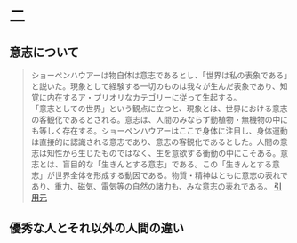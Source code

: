 # 二
## 意志について  
>ショーペンハウアーは物自体は意志であるとし、「世界は私の表象である」と説いた。現象として経験する一切のものは我々が生んだ表象であり、知覚に内在するア・プリオリなカテゴリーに従って生起する。  
>「意志としての世界」という観点に立つと、現象とは、世界における意志の客観化であるとされる。意志は、人間のみならず動植物・無機物の中にも等しく存在する。ショーペンハウアーはここで身体に注目し、身体運動は直接的に認識される意志であり、意志の客観化であるとした。人間の意志は知性から生じたものではなく、生を意欲する衝動の中にこそある。意志とは、盲目的な「生きんとする意志」である。この「生きんとする意志」が世界全体を形成する動因である。物質・精神はともに意志の表れであり、重力、磁気、電気等の自然の諸力も、みな意志の表れである。
[引用元](https://blog.goo.ne.jp/khosogoo_2005/e/e058d91d386016cbf98643b04e54cde3)

## 優秀な人とそれ以外の人間の違い
